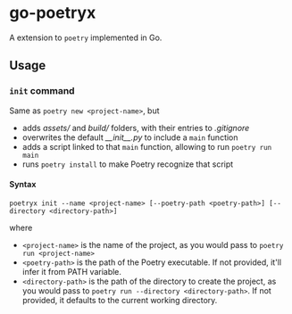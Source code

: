 # go-poetryx

A extension to `poetry` implemented in Go.

## Usage

### `init` command

Same as `poetry new <project-name>`, but

- adds _assets/_ and _build/_ folders, with their entries to _.gitignore_
- overwrites the default _\_\_init\_\_.py_ to include a `main` function
- adds a script linked to that `main` function, allowing to run `poetry run main`
- runs `poetry install` to make Poetry recognize that script

#### Syntax

```shell
poetryx init --name <project-name> [--poetry-path <poetry-path>] [--directory <directory-path>] 
```

where

- `<project-name>` is the name of the project, as you would pass to `poetry run <project-name>`
- `<poetry-path>` is the path of the Poetry executable. If not provided, it'll infer it from PATH variable.
- `<directory-path>` is the path of the directory to create the project, as you would pass
  to `poetry run --directory <directory-path>`. If not provided, it defaults to the current working directory.
